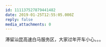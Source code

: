 ```yaml
---
id: 111137527879441482
date: 2019-01-25T12:55:05.000Z
reply: false
media_attachments: 0
---
```


滞留汕昆高速白马服务区，大家过年开车小心。。。

